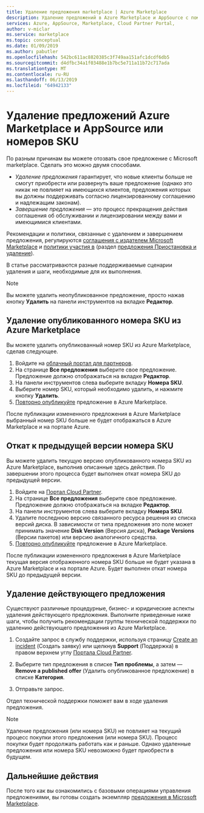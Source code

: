 ```yaml
---
title: Удаление предложения marketplace | Azure Marketplace
description: Удаление предложений в Azure Marketplace и AppSource с помощью Портала Cloud Partner
services: Azure, AppSource, Marketplace, Cloud Partner Portal,
author: v-miclar
ms.service: marketplace
ms.topic: conceptual
ms.date: 01/09/2019
ms.author: pabutler
ms.openlocfilehash: 542bc611ac8820385c3f749aa151afc1dcdf6db5
ms.sourcegitcommit: d4dfbc34a1f03488e1b7bc5e711a11b72c717ada
ms.translationtype: MT
ms.contentlocale: ru-RU
ms.lasthandoff: 06/13/2019
ms.locfileid: "64942133"
---
```

# <a name="delete-azure-marketplace-and-appsource-offers-or-skus"></a>Удаление предложений Azure Marketplace и AppSource или номеров SKU

По разным причинам вы можете отозвать свое предложение с Microsoft marketplace. Сделать это можно двумя способами.

- *Удаление предложения* гарантирует, что новые клиенты больше не смогут приобрести или развернуть ваше предложение (однако это никак не повлияет на имеющихся клиентов, предложения которых вы должны поддерживать согласно лицензированному соглашению и надлежащим законам). 
- *Завершение предложения* — это процесс прекращения действия соглашения об обслуживании и лицензировании между вами и имеющимися клиентами. 

Рекомендации и политики, связанные с удалением и завершением предложения, регулируются [соглашения с издателем Microsoft Marketplace](https://go.microsoft.com/fwlink/?LinkID=699560) и [политики участия в](https://azure.microsoft.com/support/legal/marketplace/participation-policies/) (раздел [предложения Приостановка и удаление](https://docs.microsoft.com/legal/marketplace/participation-policy#offering-suspension-and-removal)). 

В статье рассматриваются разные поддерживаемые сценарии удаления и шаги, необходимые для их выполнения.  

> [!NOTE]
> Вы можете удалить неопубликованное предложение, просто нажав кнопку **Удалить** на панели инструментов на вкладке **Редактор**.


## <a name="delete-a-published-sku-from-the-azure-marketplace"></a>Удаление опубликованного номера SKU из Azure Marketplace

Вы можете удалить опубликованный номер SKU из Azure Marketplace, сделав следующее.

1.  Войдите на [облачный портал для партнеров](https://cloudpartner.azure.com/).
2.  На странице **Все предложения** выберите свое предложение.  Предложение должно отображаться на вкладке **Редактор**.
3.  На панели инструментов слева выберите вкладку **Номера SKU**. 
4.  Выберите номер SKU, который необходимо удалить, и нажмите кнопку **Удалить**.
5.  [Повторно опубликуйте](./cpp-publish-offer.md) предложение в Azure Marketplace.

После публикации измененного предложения в Azure Marketplace выбранный номер SKU больше не будет отображаться в Azure Marketplace и на портале Azure.


## <a name="roll-back-to-a-previous-sku-version"></a>Откат к предыдущей версии номера SKU

Вы можете удалить текущую версию опубликованного номера SKU из Azure Marketplace, выполнив описанные здесь действия. По завершении этого процесса будет выполнен откат номера SKU до предыдущей версии.

1. Войдите на [Портал Cloud Partner](https://cloudpartner.azure.com/).
2. На странице **Все предложения** выберите свое предложение.  Предложение должно отображаться на вкладке **Редактор**.
3. На панели инструментов слева выберите вкладку **Номера SKU**. 
4. Удалите последнюю версию связанного ресурса решения из списка версий диска.  В зависимости от типа предложения это поле может принимать значение **Disk Version** (Версия диска), **Package Versions** (Версии пакетов) или версию аналогичного средства. 
5. [Повторно опубликуйте](./cpp-publish-offer.md) предложение в Azure Marketplace.

После публикации измененного предложения в Azure Marketplace текущая версия отображенного номера SKU больше не будет указана в Azure Marketplace и на портале Azure.  Будет выполнен откат номера SKU до предыдущей версии.


## <a name="delete-a-live-offer"></a>Удаление действующего предложения

Существуют различные процедурные, бизнес- и юридические аспекты удаления действующего предложения. Выполните приведенные ниже шаги, чтобы получить рекомендации группы технической поддержки по удалению действующего предложения из Azure Marketplace.

1.  Создайте запрос в службу поддержки, используя страницу [Create an incident](https://go.microsoft.com/fwlink/?linkid=844975) (Создать заявку) или щелкнув **Support** (Поддержка) в правом верхнем углу [Портала Cloud Partner](https://cloudpartner.azure.com/).

2.  Выберите тип предложения в списке **Тип проблемы**, а затем — **Remove a published offer** (Удалить опубликованное предложение) в списке **Категория**.

3.  Отправьте запрос.

Отдел технической поддержки поможет вам в ходе удаления предложения.

> [!NOTE]
> Удаление предложения (или номера SKU) не повлияет на текущий процесс покупки этого предложения (или номера SKU). Процесс покупки будет продолжать работать как и раньше. Однако удаленные предложения или номера SKU невозможно будет приобрести в будущем.


## <a name="next-steps"></a>Дальнейшие действия

После того как вы ознакомились с базовыми операциями управления предложениями, вы готовы создать экземпляр [предложения в Microsoft Marketplace](../cpp-marketplace-offers.md).
